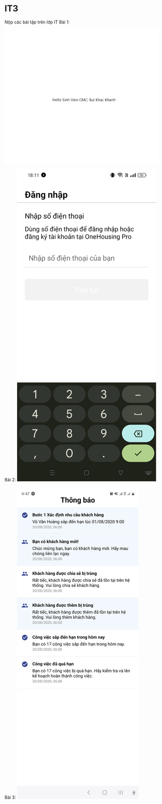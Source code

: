 # IT3
Nộp các bài tập trên lớp IT
Bài 1:

![alt](bt1_moblie.png)

Bài 2:
![alt](bt2_moblie.png)

Bài 3:
![alt](bt3_mobile.png)
